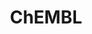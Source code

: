---
bigquery: https://console.cloud.google.com/bigquery?p=patents-public-data&d=ebi_chembl&page=dataset
citation: '"The ChEMBL database in 2017." Anna Gaulton, Anne Hersey, Michał Nowotka,
  A Patrícia Bento, Jon Chambers, David Mendez, Prudence Mutowo, Francis Atkinson,
  Louisa J Bellis, Elena Cibrián-Uhalte, Mark Davies, Nathan Dedman, Anneli Karlsson,
  María Paula Magariños, John P Overington, George Papadatos, Ines Smit, Andrew R
  Leach Nucleic acids Research (2017) 45 (Database Issue), D945-D954'
contributors: European Bioinformatics Institute
cost: None
description: ChEMBL Data is a manually curated database of small molecules used in
  drug discovery, including information about existing patented drugs.
documentation: 'schema: https://www.ebi.ac.uk/chembl/db_schema


  '
last_edit: Mon, 04 Apr 2022 19:07:30 GMT
location: https://console.cloud.google.com/marketplace/product/google_patents_public_datasets/chembl
maintained_by: EMBL-EBI, an outstation of European Molecular Biology Laboratory
related_publications: '

  ChEMBL: towards direct deposition of bioassay data.


  Mendez D, Gaulton A, Bento AP, Chambers J, De Veij M, Félix E, Magariños MP, Mosquera
  JF, Mutowo P, Nowotka M, Gordillo-Marañón M, Hunter F, Junco L, Mugumbate G, Rodriguez-Lopez
  M, Atkinson F, Bosc N, Radoux CJ, Segura-Cabrera A, Hersey A, Leach AR.


  — Nucleic Acids Res. 2019; 47(D1):D930-D940. doi: 10.1093/nar/gky1075

  '
schema_fields: '[''uo_units'', ''molecule_type'', ''syn_type'', ''assay_desc'', ''trade_name'',
  ''related_tid'', ''country'', ''standard_value'', ''domain_id'', ''oc_id'', ''hrac_code'',
  ''num_lipinski_ro5_violations'', ''company'', ''standard_units'', ''mw_freebase'',
  ''mc_target_type'', ''year'', ''l6'', ''standard_type'', ''organism'', ''published_value'',
  ''mol_frac_id'', ''relationship'', ''standard_flag'', ''parent_go_id'', ''standard_relation'',
  ''confidence_score'', ''subgroup'', ''withdrawn_country'', ''smarts'', ''pchembl_value'',
  ''research_stem'', ''action_type'', ''mutation'', ''activity_count'', ''res_stem_id'',
  ''warning_id'', ''label'', ''value'', ''qudt_units'', ''enzyme_tid'', ''selectivity_comment'',
  ''updated_on'', ''drug_product_flag'', ''standard_upper_value'', ''warning_type'',
  ''publication_number'', ''disease_efficacy'', ''met_id'', ''site_name'', ''chebi_par_id'',
  ''level2_description'', ''drugind_id'', ''src_id'', ''irac_class_id'', ''inorganic_flag'',
  ''pubmed_id'', ''first_approval'', ''parent_id'', ''protclasssyn_id'', ''species_group_flag'',
  ''aromatic_rings'', ''job_id'', ''homologue'', ''mol_irac_id'', ''rgid'', ''level3'',
  ''irac_code'', ''parent_molregno'', ''level5'', ''tid_fixed'', ''aidx'', ''sequence'',
  ''availability_type'', ''upper_value'', ''innovator_company'', ''published_relation'',
  ''aspect'', ''oral'', ''warnref_id'', ''doc_type'', ''lle'', ''standard_text_value'',
  ''mc_target_accession'', ''max_phase_for_ind'', ''l4'', ''psa'', ''num_ro5_violations'',
  ''binding_site_comment'', ''mec_id'', ''molfile'', ''acd_most_apka'', ''level2'',
  ''cellosaurus_id'', ''description'', ''hrac_class_id'', ''active_ingredient'', ''cell_name'',
  ''assay_test_type'', ''data_validity_comment'', ''applicant_full_name'', ''drug_record_id'',
  ''nda_type'', ''cx_most_apka'', ''efo_id'', ''mechanism_comment'', ''cl_lincs_id'',
  ''mc_organism'', ''smid'', ''annotation'', ''natural_product'', ''standard_inchi'',
  ''max_phase'', ''class_type'', ''pref_name'', ''priority'', ''alert_id'', ''published_type'',
  ''relation'', ''mw_monoisotopic'', ''compound_name'', ''sequence_md5sum'', ''patent_expire_date'',
  ''doi'', ''assay_source'', ''ddd_id'', ''drug_substance_flag'', ''curated_by'',
  ''ddd_admr'', ''biocomp_id'', ''definition'', ''authors'', ''src_compound_id'',
  ''acd_logd'', ''units'', ''hbd'', ''molecular_mechanism'', ''num_alerts'', ''alogp'',
  ''sei'', ''targcomp_id'', ''level3_description'', ''cell_id'', ''std_act_id'', ''mol_atc_id'',
  ''molregno'', ''targrel_id'', ''substrate_record_id'', ''assay_id'', ''cell_source_tissue'',
  ''version'', ''polymer_flag'', ''source'', ''stem'', ''tbl'', ''cidx'', ''patent_id'',
  ''le'', ''name'', ''alert_set_id'', ''last_active'', ''withdrawn_class'', ''met_comment'',
  ''short_name'', ''submission_date'', ''variant_id'', ''warning_class'', ''parenteral'',
  ''molsyn_id'', ''topical'', ''parameter_value'', ''src_description'', ''assay_tissue'',
  ''level4_description'', ''activity_id'', ''mesh_id'', ''relationship_type'', ''mol_hrac_id'',
  ''hba'', ''src_assay_id'', ''cx_most_bpka'', ''tissue_id'', ''potential_duplicate'',
  ''path'', ''downgraded'', ''protein_class_desc'', ''last_page'', ''curation_comment'',
  ''domain_name'', ''first_page'', ''component_type'', ''comp_go_id'', ''go_id'',
  ''usan_year'', ''isoform'', ''l5'', ''bto_id'', ''usan_stem'', ''co_stem_id'', ''src_short_name'',
  ''idx'', ''site_id'', ''abstract'', ''cpd_str_alert_id'', ''patent_no'', ''withdrawn_reason'',
  ''mechanism_of_action'', ''uberon_id'', ''source_domain_id'', ''ddd_comment'', ''pathway_key'',
  ''ref_id'', ''published_units'', ''chembl_id'', ''tax_id'', ''toid'', ''result_flag'',
  ''clo_id'', ''mc_target_name'', ''ad_type'', ''assay_strain'', ''domain_type'',
  ''formulation_id'', ''l1'', ''target_type'', ''assay_cell_type'', ''component_id'',
  ''level1'', ''bao_endpoint'', ''comp_class_id'', ''assay_class_id'', ''warning_description'',
  ''stem_class'', ''warning_year'', ''mesh_heading'', ''who_name'', ''ap_id'', ''molecular_species'',
  ''approval_date'', ''site_residues'', ''creation_date'', ''stat'', ''l3'', ''prediction_method'',
  ''canonical_smiles'', ''cell_source_tax_id'', ''level4'', ''ddd_units'', ''chirality'',
  ''bao_id'', ''hba_lipinski'', ''normal_range_min'', ''ddd_value'', ''hbd_lipinski'',
  ''acd_logp'', ''l8'', ''cell_ontology_id'', ''normal_range_max'', ''prod_pat_id'',
  ''target_desc'', ''mc_tax_id'', ''set_name'', ''journal'', ''tid'', ''doc_id'',
  ''assay_param_id'', ''volume'', ''therapeutic_flag'', ''domain_description'', ''usan_substem'',
  ''actsm_id'', ''title'', ''ingredient'', ''first_in_class'', ''delist_flag'', ''bao_format'',
  ''record_id'', ''cell_description'', ''assay_tax_id'', ''activity_comment'', ''full_molformula'',
  ''cx_logd'', ''product_id'', ''predbind_id'', ''cell_source_organism'', ''pathway_id'',
  ''met_conversion'', ''indication_class'', ''status'', ''component_synonym'', ''l7'',
  ''enzyme_name'', ''warning_country'', ''issue'', ''metabolite_record_id'', ''major_class'',
  ''assay_category'', ''bei'', ''indref_id'', ''l2'', ''previous_company'', ''who_extra'',
  ''orig_description'', ''usan_stem_definition'', ''start_position'', ''synonyms'',
  ''rtb'', ''frac_class_id'', ''comments'', ''direct_interaction'', ''type'', ''assay_subcellular_fraction'',
  ''strength'', ''text_value'', ''class_level'', ''standard_inchi_key'', ''entity_type'',
  ''full_mwt'', ''protein_class_synonym'', ''mecref_id'', ''ref_url'', ''dosage_form'',
  ''route'', ''confidence'', ''assay_type'', ''assay_organism'', ''ridx'', ''log_id'',
  ''db_version'', ''active_molregno'', ''db_source'', ''prodrug'', ''updated_by'',
  ''relationship_desc'', ''compound_key'', ''ro3_pass'', ''accession'', ''qed_weighted'',
  ''compd_id'', ''frac_code'', ''black_box_warning'', ''helm_notation'', ''metref_id'',
  ''ref_type'', ''withdrawn_year'', ''sitecomp_id'', ''heavy_atoms'', ''structure_type'',
  ''atc_code'', ''cx_logp'', ''withdrawn_flag'', ''compsyn_id'', ''efo_term'', ''acd_most_bpka'',
  ''end_position'', ''level1_description'', ''parameter_type'', ''dosed_ingredient'',
  ''usan_stem_id'', ''protein_class_id'', ''patent_use_code'', ''as_id'', ''caloha_id'',
  ''target_mapping'', ''ass_cls_map_id'', ''alert_name'', ''entity_id'', ''parent_type'']'
shortname: chembl
tags:
- biotechnology
- health
- chemical
- bioinformatics
- medical
terms_of_use: CC BY-SA 3.0
title: ChEMBL
uuid: e232a192-965c-4ec9-904c-155b6dfe56c5
---